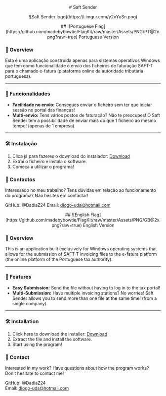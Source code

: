 <p align="center">
# Saft Sender
</p>

<p align="center">
![Saft Sender logo](https://i.imgur.com/y2vYuSn.png)
</p>

<p align="center">
## ![Portuguese Flag](https://github.com/madebybowtie/FlagKit/raw/master/Assets/PNG/PT@2x.png?raw=true) Portuguese Version
</p>

### 🚀 Overview

Esta é uma aplicação construída apenas para sistemas operativos Windows que tem como funcionalidade o envio dos ficheiros de faturação SAFT-T para o chamado e-fatura (plataforma online da autoridade tributária portuguesa). 

---

### 🎯 Funcionalidades

- **Facilidade no envio:** Consegues enviar o ficheiro sem ter que iniciar sessão no portal das finanças!
- **Multi-envio:** Tens vários postos de faturação? Não te preocupes! O Saft Sender tem a possibilidade de enviar mais do que 1 ficheiro ao mesmo tempo! (apenas de 1 empresa).

---

### 🛠️ Instalação

1. Clica já para fazeres o download do instalador:
[Download](https://github.com/DadiaZ24/Saft-Sender-V1.0/archive/refs/heads/main.zip)
2. Extrai o ficheiro e instala o software.
3. Começa a utilizar o programa!

### 💬 Contactos

Interessado no meu trabalho? Tens dúvidas em relação ao funcionamento do programa? Não hesites em contactar!

GitHub: @DadiaZ24
Email: diogo-uds@hotmail.com
<p align="center">
## ![English Flag](https://github.com/madebybowtie/FlagKit/raw/master/Assets/PNG/GB@2x.png?raw=true) English Version
</p>

### 🚀 Overview

This is an application built exclusively for Windows operating systems that allows for the submission of SAFT-T invoicing files to the e-fatura platform (the online platform of the Portuguese tax authority).

---

### 🎯 Features

- **Easy Submission:** Send the file without having to log in to the tax portal!
- **Multi-Submission:** Have multiple invoicing stations? No worries! Saft Sender allows you to send more than one file at the same time! (from a single company).

---

### 🛠️ Installation

1. Click here to download the installer:
   [Download](https://github.com/DadiaZ24/Saft-Sender-V1.0/archive/refs/heads/main.zip)
2. Extract the file and install the software.
3. Start using the program!

### 💬 Contact

Interested in my work? Have questions about how the program works? Don’t hesitate to contact me!

GitHub: @DadiaZ24  
Email: diogo-uds@hotmail.com
